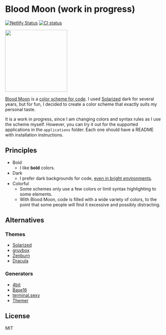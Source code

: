 # Blood Moon (work in progress)

[![Netlify Status](https://api.netlify.com/api/v1/badges/b10d4761-1ed5-475d-a8cf-8ccd61ad1463/deploy-status)](https://app.netlify.com/sites/blood-moon/deploys)
[![CI status](https://github.com/dguo/blood-moon/workflows/CI/badge.svg)](https://github.com/dguo/blood-moon/actions?query=branch%3Amaster)

<img src="https://github.com/dguo/blood-moon/blob/master/docs/images/blood-moon.png" width="200">

[Blood Moon](https://www.blood-moon.dannyguo.com) is a [color scheme for code](https://en.wikipedia.org/wiki/Syntax_highlighting).
I used [Solarized](https://github.com/altercation/solarized) dark for several
years, but for fun, I decided to create a color scheme that exactly suits my
personal taste.

It is a work in progress, since I am changing colors and syntax rules as I use
the scheme myself. However, you can try it out for the supported applications in
the `applications` folder. Each one should have a README with installation
instructions.

## Principles

- Bold
  - I like **bold** colors.
- Dark
  - I prefer dark backgrounds for code,
    [even in bright environments](https://ux.stackexchange.com/questions/53264/dark-or-white-color-theme-is-better-for-the-eyes).
- Colorful
  - Some schemes only use a few colors or limit syntax highlighting to some elements.
  - With Blood Moon, code is filled with a wide variety of colors, to the point
    that some people will find it excessive and possibly distracting.

## Alternatives

### Themes

- [Solarized](http://ethanschoonover.com/solarized)
- [gruvbox](https://github.com/morhetz/gruvbox)
- [Zenburn](http://kippura.org/zenburnpage/)
- [Dracula](https://draculatheme.com/)

### Generators

- [4bit](https://github.com/ciembor/4bit)
- [Base16](http://chriskempson.com/projects/base16/)
- [terminal.sexy](https://terminal.sexy/)
- [Themer](https://themer.mjswensen.com/)

## License

MIT

